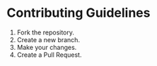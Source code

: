 # Contributing Guidelines
1. Fork the repository.
2. Create a new branch.
3. Make your changes.
4. Create a Pull Request.
